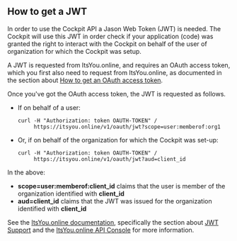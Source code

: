 ## How to get a JWT

In order to use the Cockpit API a Jason Web Token (JWT) is needed. The Cockpit will use this JWT in order check if your application (code) was granted the right to interact with the Cockpit on behalf of the user of organization for which the Cockpit was setup.

A JWT is requested from ItsYou.online, and requires an OAuth access token, which you first also need to request from ItsYou.online, as documented in the section about [How to get an OAuth access token](../Get_oauth_access_token/Get_oauth_access_token.md).

Once you've got the OAuth access token, the JWT is requested as follows.

- If on behalf of a user:

  ```
  curl -H "Authorization: token OAUTH-TOKEN" /
       https://itsyou.online/v1/oauth/jwt?scope=user:memberof:org1
  ```

- Or, if on behalf of the organization for which the Cockpit was set-up:

  ```
  curl -H "Authorization: token OAUTH-TOKEN" /
       https://itsyou.online/v1/oauth/jwt?aud=client_id
  ```

In the above:
- **scope=user:memberof:client_id** claims that the user is member of the organization identified with **client_id**
- **aud=client_id** claims that the JWT was issued for the organization identified with **client_id**

See the [ItsYou.online documentation](https://www.gitbook.com/book/gig/itsyouonline/details), specifically the section about [JWT Support](https://gig.gitbooks.io/itsyouonline/content/oauth2/jwt.html) and the [ItsYou.online API Console](
https://itsyou.online/apidocumentation) for more information.
